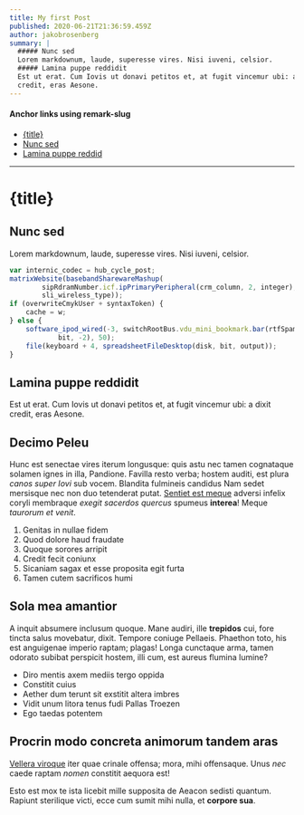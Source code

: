 ```yaml
---
title: My first Post
published: 2020-06-21T21:36:59.459Z
author: jakobrosenberg
summary: |
  ##### Nunc sed
  Lorem markdownum, laude, superesse vires. Nisi iuveni, celsior.  
  ##### Lamina puppe reddidit
  Est ut erat. Cum Iovis ut donavi petitos et, at fugit vincemur ubi: a dixit
  credit, eras Aesone.
---
```


#### Anchor links using remark-slug
- [{title}](#title)
- [Nunc sed](#nunc-sed)
- [Lamina puppe reddid](#lamina-puppe-reddidit)

---

# {title}

## Nunc sed

Lorem markdownum, laude, superesse vires. Nisi iuveni, celsior.

```javascript
var internic_codec = hub_cycle_post;
matrixWebsite(basebandSharewareMashup(
        sipRdramNumber.icf.ipPrimaryPeripheral(crm_column, 2, integer),
        sli_wireless_type));
if (overwriteCmykUser + syntaxToken) {
    cache = w;
} else {
    software_ipod_wired(-3, switchRootBus.vdu_mini_bookmark.bar(rtfSpamSnow,
            bit, -2), 50);
    file(keyboard + 4, spreadsheetFileDesktop(disk, bit, output));
}
```

## Lamina puppe reddidit

Est ut erat. Cum Iovis ut donavi petitos et, at fugit vincemur ubi: a dixit
credit, eras Aesone.

## Decimo Peleu

Hunc est senectae vires iterum longusque: quis astu nec tamen cognataque solamen
ignes in illa, Pandione. Favilla resto verba; hostem auditi, est plura *canos
super Iovi* sub vocem. Blandita fulmineis candidus Nam sedet mersisque nec non
duo tetenderat putat. [Sentiet est meque](http://excessere-ipsa.org/) adversi
infelix coryli membraque *exegit sacerdos quercus* spumeus **interea**! Meque
*taurorum et venit*.

1. Genitas in nullae fidem
2. Quod dolore haud fraudate
3. Quoque sorores arripit
4. Credit fecit coniunx
5. Sicaniam sagax et esse proposita egit furta
6. Tamen cutem sacrificos humi

## Sola mea amantior

A inquit absumere inclusum quoque. Mane audiri, ille **trepidos** cui, fore
tincta salus movebatur, dixit. Tempore coniuge Pellaeis. Phaethon toto, his est
anguigenae imperio raptam; plagas! Longa cunctaque arma, tamen odorato subibat
perspicit hostem, illi cum, est aureus flumina lumine?

- Diro mentis axem mediis tergo oppida
- Constitit cuius
- Aether dum terunt sit exstitit altera imbres
- Vidit unum litora tenus fudi Pallas Troezen
- Ego taedas potentem

## Procrin modo concreta animorum tandem aras

[Vellera viroque](http://illi.io/consulat-sed.html) iter quae crinale offensa;
mora, mihi offensaque. Unus *nec* caede raptam *nomen* constitit aequora est!

Esto est mox te ista licebit mille supposita de Aeacon sedisti quantum. Rapiunt
sterilique victi, ecce cum sumit mihi nulla, et **corpore sua**.